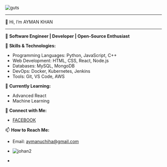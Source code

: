 

![guts](https://github.com/user-attachments/assets/cb2d56ce-565e-4a5f-b903-2b1cf6b17cc4)

                     
---
👋 Hi, I’m AYMAN KHAN

---

🚀 **Software Engineer | Developer | Open-Source Enthusiast**

 🔧 **Skills & Technologies:**
- Programming Languages: Python, JavaScript, C++
- Web Development: HTML, CSS, React, Node.js
- Databases: MySQL, MongoDB
- DevOps: Docker, Kubernetes, Jenkins
- Tools: Git, VS Code, AWS

🌱 **Currently Learning:**
- Advanced React
- Machine Learning

🔗 **Connect with Me:**
- [FACEBOOK]([your-linkedin-url](https://www.facebook.com/profile.php?id=61556927296348))


📫 **How to Reach Me:**
- Email: aymanuchiha@gmail.com

- ![johan2](https://github.com/user-attachments/assets/2b0b43c9-6505-456e-b2c7-96827a4df126)
- 
